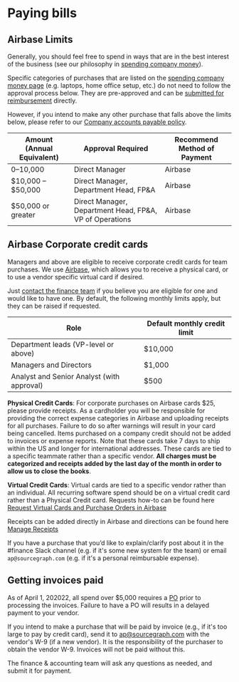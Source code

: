 # Paying bills

## Airbase Limits

Generally, you should feel free to spend in ways that are in the best interest of the business (see our philosophy in [spending company money](../../../benefits-pay-perks/benefits-perks/spending-company-money.md)).

Specific categories of purchases that are listed on the [spending company money page](../../../benefits-pay-perks/benefits-perks/spending-company-money.md) (e.g. laptops, home office setup, etc.) do not need to follow the approval process below. They are pre-approved and can be [submitted for reimbursement](../../../benefits-pay-perks/pay-expenses/expenses.md) directly.

However, if you intend to make any other purchase that falls above the limits below, please refer to our [Company accounts payable policy](ap.md).

| Amount (Annual Equivalent) | Approval Required                                       | Recommend Method of Payment |
| -------------------------- | ------------------------------------------------------- | --------------------------- |
| $0–$10,000                 | Direct Manager                                          | Airbase                     |
| $10,000 – $50,000          | Direct Manager, Department Head, FP&A                   | Airbase                     |
| $50,000 or greater         | Direct Manager, Department Head, FP&A, VP of Operations | Airbase                     |

## Airbase Corporate credit cards

Managers and above are eligible to receive corporate credit cards for team purchases. We use [Airbase](https://dashboard.airbase.io/home), which allows you to receive a physical card, or to use a vendor specific virtual card if desired.

Just [contact the finance team](../index.md#contact) if you believe you are eligible for one and would like to have one. By default, the following monthly limits apply, but they can be raised if requested.

| Role                                       | Default monthly credit limit |
| ------------------------------------------ | ---------------------------- |
| Department leads (VP-level or above)       | $10,000                      |
| Managers and Directors                     | $1,000                       |
| Analyst and Senior Analyst (with approval) | $500                         |

**Physical Credit Cards**: For corporate purchases on Airbase cards $25, please provide receipts. As a cardholder you will be responsible for providing the correct expense categories in Airbase and uploading receipts for all purchases. Failure to do so after warnings will result in your card being cancelled. Items purchased on a company credit should not be added to invoices or expense reports. Note that these cards take 7 days to ship within the US and longer for international addresses. These cards are tied to a specific teammate rather than a specific vendor. **All charges must be categorized and receipts added by the last day of the month in order to allow us to close the books**.

**Virtual Credit Cards**: Virtual cards are tied to a specific vendor rather than an individual. All recurring software spend should be on a virtual credit card rather than a Physical Credit card. Requests how-to can be found here [Request Virtual Cards and Purchase Orders in Airbase](https://help.airbase.com/hc/en-us/articles/4407660486164-Request-Virtual-Cards-and-Purchase-Orders-in-Airbase-)

Receipts can be added directly in Airbase and directions can be found here [Manage Receipts](https://help.airbase.com/hc/en-us/articles/360053509271-Manage-Receipts-in-Receipt-Inbox-)

If you have a purchase that you’d like to explain/clarify post about it in the #finance Slack channel (e.g. if it's some new system for the team) or email `ap@sourcegraph.com` (e.g. if it's a personal reimbursable expense).

## Getting invoices paid

As of April 1, 202022, all spend over $5,000 requires a [PO](../po.md#policy-objectives) prior to processing the invoices. Failure to have a PO will results in a delayed payment to your vendor.

If you intend to make a purchase that will be paid by invoice (e.g., if it's too large to pay by credit card), send it to [ap@sourcegraph.com](mailto:ap@sourcegraph.com) with the vendor's W-9 (if a new vendor). It is the responsibility of the purchaser to obtain the vendor W-9. Invoices will not be paid without this.

The finance & accounting team will ask any questions as needed, and submit it for payment.
